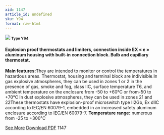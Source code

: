 ```yaml
---
xid: 1147
article_id: undefined
sku: Y94
format: raw-html
---
```

 <img src="./1147/Y94.jpg" class="card-imgs mb-2">
 <small class="text-grey mb-2"><b>Type Y94</b> </small>
 <h4>Explosion proof thermostats and limiters, connection inside EX &#xAB; e &#xBB; aluminum housing with built-in connection block. Bulb and capillary thermostat.</h4>
 <p><b>Main features:</b>They are intended to monitor or control the temperatures in hazardous areas. Thermostat, housing and terminal block are indivisible.In gas explosive atmospheres, they can be used in zones 1 or 2 in the presence of gas, smoke and fog, class IIC, surface temperature T6, and ambient temperature on the enclosure from -50 to +60&#xB0;C or from-50 to +70&#xB0;C In dust explosive atmospheres, they can be used in zones 21 and 22These thermostats have explosion-proof microswitch type II2Gb, Ex dIIC according to IEC/EN 60079-1, embedded in an increased safety aluminum enclosure according to IEC/EN 60079-7.
 <b>Temperature range:</b> numerous from -25 to +300&#xB0;C</p>
 <div class="btns">
 <a href="../en/explosion_proof_thermostats_and_limiters-type_y94.html" class="btn-red">See More</a>
 <a href="../en/pdf/43Bulb and capillary thermostats 15A 230V-400V aluminum enclosure knob adjustment20140528.pdf " target="_blank" class="btn-red">Download PDF</a>
 <!-- <a href="http://www.ultimheat.com/cat4.html" target="_blank" class="access-link"> Access full catalogue <i class="fa fa-external-link" aria-hidden="true"></i> </a> -->
 <span class="number-btn">1147</span>
 </div>
 
